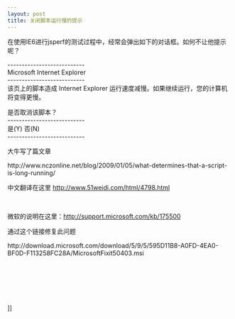 ```yaml
---
layout: post
title: 关闭脚本运行慢的提示
---
```

<p>在使用IE6进行jsperf的测试过程中，经常会弹出如下的对话框。如何不让他提示呢？</p>
<p>---------------------------<br />Microsoft Internet Explorer<br />---------------------------<br />该页上的脚本造成 Internet Explorer 运行速度减慢。如果继续运行，您的计算机将变得更慢。</p>
<p>是否取消该脚本？<br />---------------------------<br />是(Y) 否(N) <br />---------------------------</p>
<p>大牛写了篇文章</p>
<p>http://www.nczonline.net/blog/2009/01/05/what-determines-that-a-script-is-long-running/</p>
<p>中文翻译在这里&nbsp;<a href="http://www.51weidi.com/html/4798.html">http://www.51weidi.com/html/4798.html</a></p>
<p>&nbsp;</p>
<p>微软的说明在这里：<a href="http://support.microsoft.com/kb/175500">http://support.microsoft.com/kb/175500</a></p>
<p>通过这个链接修复此问题</p>
<p>http://download.microsoft.com/download/5/9/5/595D11B8-A0FD-4EA0-BF0D-F113258FC28A/MicrosoftFixit50403.msi</p>
<p>&nbsp;</p>
<p>&nbsp;</p>
<p>&nbsp;</p>]]